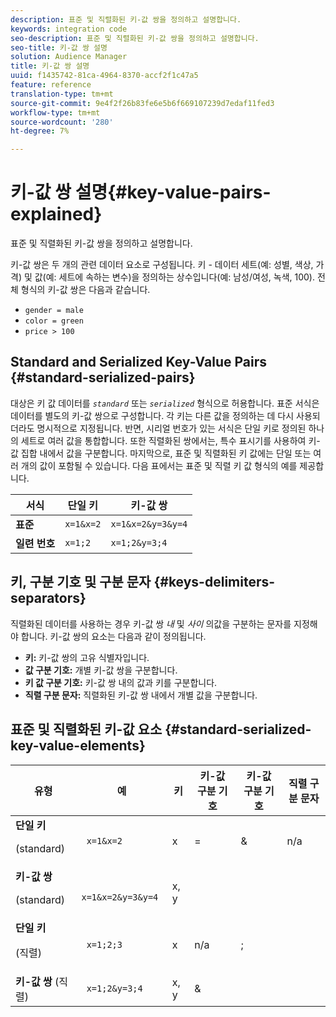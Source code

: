 ```yaml
---
description: 표준 및 직렬화된 키-값 쌍을 정의하고 설명합니다.
keywords: integration code
seo-description: 표준 및 직렬화된 키-값 쌍을 정의하고 설명합니다.
seo-title: 키-값 쌍 설명
solution: Audience Manager
title: 키-값 쌍 설명
uuid: f1435742-81ca-4964-8370-accf2f1c47a5
feature: reference
translation-type: tm+mt
source-git-commit: 9e4f2f26b83fe6e5b6f669107239d7edaf11fed3
workflow-type: tm+mt
source-wordcount: '280'
ht-degree: 7%

---
```



# 키-값 쌍 설명{#key-value-pairs-explained}

표준 및 직렬화된 키-값 쌍을 정의하고 설명합니다.

<!-- 

c_key_value_explained.xml

 -->

키-값 쌍은 두 개의 관련 데이터 요소로 구성됩니다. 키 - 데이터 세트(예: 성별, 색상, 가격) 및 값(예: 세트에 속하는 변수)을 정의하는 상수입니다(예: 남성/여성, 녹색, 100). 전체 형식의 키-값 쌍은 다음과 같습니다.

* `gender = male`
* `color = green`
* `price > 100`

## Standard and Serialized Key-Value Pairs {#standard-serialized-pairs}

대상은 키 값 데이터를 *`standard`* 또는 *`serialized`* 형식으로 허용합니다. 표준 서식은 데이터를 별도의 키-값 쌍으로 구성합니다. 각 키는 다른 값을 정의하는 데 다시 사용되더라도 명시적으로 지정됩니다. 반면, 시리얼 번호가 있는 서식은 단일 키로 정의된 하나의 세트로 여러 값을 통합합니다. 또한 직렬화된 쌍에서는, 특수 표시기를 사용하여 키-값 집합 내에서 값을 구분합니다. 마지막으로, 표준 및 직렬화된 키 값에는 단일 또는 여러 개의 값이 포함될 수 있습니다. 다음 표에서는 표준 및 직렬 키 값 형식의 예를 제공합니다.

| 서식 | 단일 키 | 키-값 쌍 |
|---|---|---|
| **표준** | `x=1&x=2` | `x=1&x=2&y=3&y=4` |
| **일련 번호** | `x=1;2` | `x=1;2&y=3;4` |



## 키, 구분 기호 및 구분 문자 {#keys-delimiters-separators}

직렬화된 데이터를 사용하는 경우 키-값 쌍 *내* 및 *사이* 의값을 구분하는 문자를 지정해야 합니다. 키-값 쌍의 요소는 다음과 같이 정의됩니다.

* **키:** 키-값 쌍의 고유 식별자입니다.
* **값 구분 기호:** 개별 키-값 쌍을 구분합니다.
* **키 값 구분 기호:** 키-값 쌍 내의 값과 키를 구분합니다.
* **직렬 구분 문자:** 직렬화된 키-값 쌍 내에서 개별 값을 구분합니다.

## 표준 및 직렬화된 키-값 요소 {#standard-serialized-key-value-elements}

<table id="table_62B0498441034A719C9DB57276777D40"> 
 <thead> 
  <tr> 
   <th colname="col1" class="entry"> 유형 </th> 
   <th colname="col2" class="entry"> 예 </th> 
   <th colname="col3" class="entry"> 키 </th> 
   <th colname="col4" class="entry"> 키-값 구분 기호 </th> 
   <th colname="col5" class="entry"> 키-값 구분 기호 </th> 
   <th colname="col6" class="entry"> 직렬 구분 문자 </th> 
  </tr> 
 </thead>
 <tbody> 
  <tr> 
   <td colname="col1"> <b>단일 키</b> <p>(standard) </p> </td> 
   <td colname="col2"> <code> x=1&amp;x=2 </code> </td> 
   <td colname="col3"> x </td> 
   <td colname="col4" morerows="3"> = </td> 
   <td colname="col5" morerows="1"> &amp; </td> 
   <td colname="col6" morerows="1"> n/a </td> 
  </tr> 
  <tr> 
   <td colname="col1"> <b>키-값 쌍</b> <p>(standard) </p> </td> 
   <td colname="col2"> <code> x=1&amp;x=2&amp;y=3&amp;y=4 </code> </td> 
   <td colname="col3"> x, y </td> 
  </tr> 
  <tr> 
   <td colname="col1"> <b>단일 키</b> <p>(직렬) </p> </td> 
   <td colname="col2"> <code> x=1;2;3 </code> </td> 
   <td colname="col3"> x </td> 
   <td colname="col5"> n/a </td> 
   <td colname="col6" morerows="1"> ; </td> 
  </tr> 
  <tr> 
   <td colname="col1"> <b>키-값 쌍</b> (직렬) </td> 
   <td colname="col2"> <code> x=1;2&amp;y=3;4 </code> </td> 
   <td colname="col3"> x, y </td> 
   <td colname="col5"> &amp; </td> 
  </tr> 
 </tbody> 
</table>

